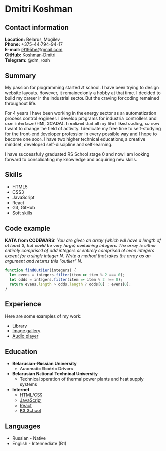 # Dmitri Koshman

## Contact information

**Location:** Belarus, Mogilev\
**Phone:** +375-44-794-94-17\
**E-mail:** i9195be@gmail.com\
**GitHub:** [Koshman-Dmitri](https://github.com/Koshman-Dmitri "GitHub")\
**Telegram:** @dm_kosh

## Summary

My passion for programming started at school. I have been trying to design website layouts. However, it remained only a hobby at that time. I decided to build my career in the industrial sector. But the craving for coding remained throughout life.<br>

For 4 years I have been working in the energy sector as an automatization process control engineer. I develop programs for industrial controllers and user interface (HMI, SCADA). I realized that all my life I liked coding, so now I want to change the field of activity. I dedicate my free time to self-studying for the front-end developer profession in every possible way and I hope to become one soon. I have two higher technical educations, a creative mindset, developed self-discipline and self-learning.<br>

I have successfully graduated RS School stage 0 and now I am looking forward to consolidating my knowledge and acquiring new skills.

## Skills

* HTML5
* CSS3
* JavaScript
* React
* Git, GitHub
* Soft skills

## Code example

**KATA from CODEWARS:** *You are given an array (which will have a length of at least 3, but could be very large) containing integers. The array is either entirely comprised of odd integers or entirely comprised of even integers except for a single integer N. Write a method that takes the array as an argument and returns this "outlier" N.*

```javascript
function findOutlier(integers) {
  let evens = integers.filter(item => item % 2 === 0);
  let odds = integers.filter(item => item % 2 !== 0);
  return evens.length > odds.length ? odds[0] : evens[0];
}
```

## Experience

Here are some examples of my work:
- [Library](https://koshman-dmitri.github.io/RSS_stage0/library/)
- [Image gallery](https://koshman-dmitri.github.io/RSS_stage0/image-gallery/)
- [Audio player](https://koshman-dmitri.github.io/RSS_stage0/audio-player/)

## Education

* **Belarusian-Russian University**
    - Automatic Electric Drivers
* **Belarusian National Technical University**
    - Technical operation of thermal power plants and heat supply systems
* **Internet**
    - [HTML/CSS](https://developer.mozilla.org/en-US/docs/Web "MDN")
    - [JavaScript](https://learn.javascript.ru/ "learn.javascript.ru")
    - [React](https://react.dev/ "react.dev")
    - [RS School](https://rs.school/js-stage0/ "RS School stage 0")

## Languages

* Russian - Native
* English - Intermediate (B1)